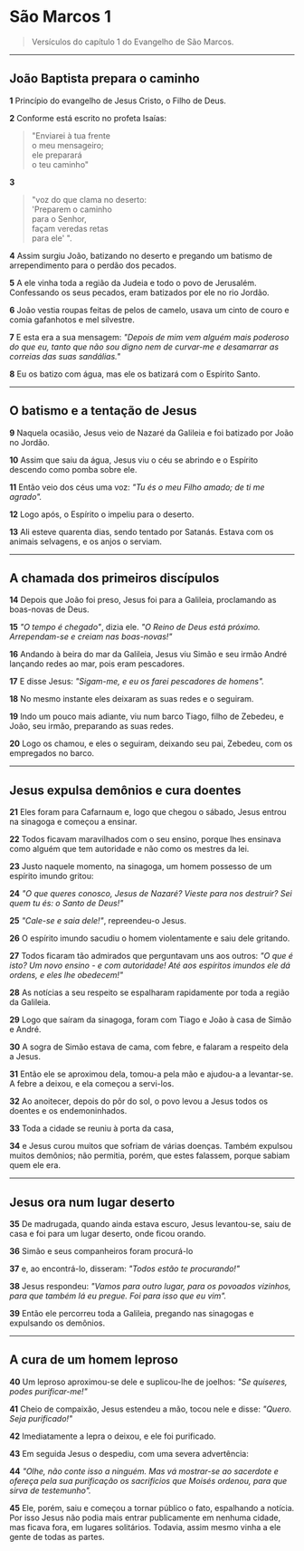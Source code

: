 # São Marcos 1  

> Versículos do capítulo 1 do Evangelho de São Marcos.

---
## João Baptista prepara o caminho

**1** Princípio do evangelho de Jesus Cristo, o Filho de Deus.  

**2** Conforme está escrito no profeta Isaías:  
> "Enviarei à tua frente  
> o meu mensageiro;  
> ele preparará  
> o teu caminho"  

**3**  
> "voz do que clama no deserto:  
> 'Preparem o caminho  
> para o Senhor,  
> façam veredas retas  
> para ele' ".

**4** Assim surgiu João, batizando no deserto e pregando um batismo de arrependimento para o perdão dos pecados.  

**5** A ele vinha toda a região da Judeia e todo o povo de Jerusalém. Confessando os seus pecados, eram batizados por ele no rio Jordão.  

**6** João vestia roupas feitas de pelos de camelo, usava um cinto de couro e comia gafanhotos e mel silvestre.  

**7** E esta era a sua mensagem: *"Depois de mim vem alguém mais poderoso do que eu, tanto que não sou digno nem de curvar-me e desamarrar as correias das suas sandálias."*  

**8** Eu os batizo com água, mas ele os batizará com o Espírito Santo.

---
## O batismo e a tentação de Jesus

**9** Naquela ocasião, Jesus veio de Nazaré da Galileia e foi batizado por João no Jordão.  

**10** Assim que saiu da água, Jesus viu o céu se abrindo e o Espírito descendo como pomba sobre ele.  

**11** Então veio dos céus uma voz: *"Tu és o meu Filho amado; de ti me agrado".*  

**12** Logo após, o Espírito o impeliu para o deserto.  

**13** Ali esteve quarenta dias, sendo tentado por Satanás. Estava com os animais selvagens, e os anjos o serviam.

---
## A chamada dos primeiros discípulos

**14** Depois que João foi preso, Jesus foi para a Galileia, proclamando as boas-novas de Deus.  

**15** *"O tempo é chegado"*, dizia ele. *"O Reino de Deus está próximo. Arrependam-se e creiam nas boas-novas!"*  

**16** Andando à beira do mar da Galileia, Jesus viu Simão e seu irmão André lançando redes ao mar, pois eram pescadores.  

**17** E disse Jesus: *"Sigam-me, e eu os farei pescadores de homens".*  

**18** No mesmo instante eles deixaram as suas redes e o seguiram.  

**19** Indo um pouco mais adiante, viu num barco Tiago, filho de Zebedeu, e João, seu irmão, preparando as suas redes.  

**20** Logo os chamou, e eles o seguiram, deixando seu pai, Zebedeu, com os empregados no barco.

---
## Jesus expulsa demônios e cura doentes

**21** Eles foram para Cafarnaum e, logo que chegou o sábado, Jesus entrou na sinagoga e começou a ensinar.  

**22** Todos ficavam maravilhados com o seu ensino, porque lhes ensinava como alguém que tem autoridade e não como os mestres da lei.  

**23** Justo naquele momento, na sinagoga, um homem possesso de um espírito imundo gritou:  

**24** *"O que queres conosco, Jesus de Nazaré? Vieste para nos destruir? Sei quem tu és: o Santo de Deus!"*  

**25** *"Cale-se e saia dele!"*, repreendeu-o Jesus.  

**26** O espírito imundo sacudiu o homem violentamente e saiu dele gritando.  

**27** Todos ficaram tão admirados que perguntavam uns aos outros: *"O que é isto? Um novo ensino - e com autoridade! Até aos espíritos imundos ele dá ordens, e eles lhe obedecem!"*  

**28** As notícias a seu respeito se espalharam rapidamente por toda a região da Galileia.  

**29** Logo que saíram da sinagoga, foram com Tiago e João à casa de Simão e André.  

**30** A sogra de Simão estava de cama, com febre, e falaram a respeito dela a Jesus.  

**31** Então ele se aproximou dela, tomou-a pela mão e ajudou-a a levantar-se. A febre a deixou, e ela começou a servi-los.  

**32** Ao anoitecer, depois do pôr do sol, o povo levou a Jesus todos os doentes e os endemoninhados.  

**33** Toda a cidade se reuniu à porta da casa,  

**34** e Jesus curou muitos que sofriam de várias doenças. Também expulsou muitos demônios; não permitia, porém, que estes falassem, porque sabiam quem ele era.

---
## Jesus ora num lugar deserto

**35** De madrugada, quando ainda estava escuro, Jesus levantou-se, saiu de casa e foi para um lugar deserto, onde ficou orando.  

**36** Simão e seus companheiros foram procurá-lo  

**37** e, ao encontrá-lo, disseram: *"Todos estão te procurando!"*  

**38** Jesus respondeu: *"Vamos para outro lugar, para os povoados vizinhos, para que também lá eu pregue. Foi para isso que eu vim".*  

**39** Então ele percorreu toda a Galileia, pregando nas sinagogas e expulsando os demônios.

---
## A cura de um homem leproso

**40** Um leproso aproximou-se dele e suplicou-lhe de joelhos: *"Se quiseres, podes purificar-me!"*  

**41** Cheio de compaixão, Jesus estendeu a mão, tocou nele e disse: *"Quero. Seja purificado!"*  

**42** Imediatamente a lepra o deixou, e ele foi purificado.  

**43** Em seguida Jesus o despediu, com uma severa advertência:  

**44** *"Olhe, não conte isso a ninguém. Mas vá mostrar-se ao sacerdote e ofereça pela sua purificação os sacrifícios que Moisés ordenou, para que sirva de testemunho".*  

**45** Ele, porém, saiu e começou a tornar público o fato, espalhando a notícia. Por isso Jesus não podia mais entrar publicamente em nenhuma cidade, mas ficava fora, em lugares solitários. Todavia, assim mesmo vinha a ele gente de todas as partes.
